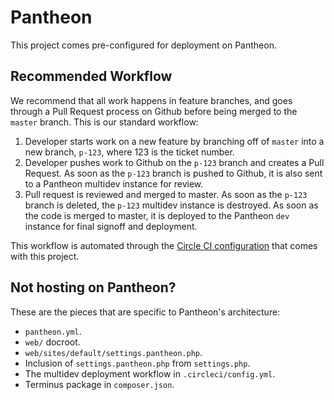 Pantheon
========

This project comes pre-configured for deployment on Pantheon.  

Recommended Workflow
--------------------
We recommend that all work happens in feature branches, and goes through a Pull Request process on Github before being merged to the `master` branch.  This is our standard workflow:

1. Developer starts work on a new feature by branching off of `master` into a new branch, `p-123`, where 123 is the ticket number.
2. Developer pushes work to Github on the `p-123` branch and creates a Pull Request.  As soon as the `p-123` branch is pushed to Github, it is also sent to a Pantheon multidev instance for review.
3. Pull request is reviewed and merged to master.  As soon as the `p-123` branch is deleted, the `p-123` multidev instance is destroyed.  As soon as the code is merged to master, it is deployed to the Pantheon `dev` instance for final signoff and deployment.

This workflow is automated through the [Circle CI configuration](../../.circleci/config.yml) that comes with this project.

Not hosting on Pantheon?
------------------------
These are the pieces that are specific to Pantheon's architecture:

* `pantheon.yml`.
* `web/` docroot.
* `web/sites/default/settings.pantheon.php`.
* Inclusion of `settings.pantheon.php` from `settings.php`.
* The multidev deployment workflow in `.circleci/config.yml`.
* Terminus package in `composer.json`.
